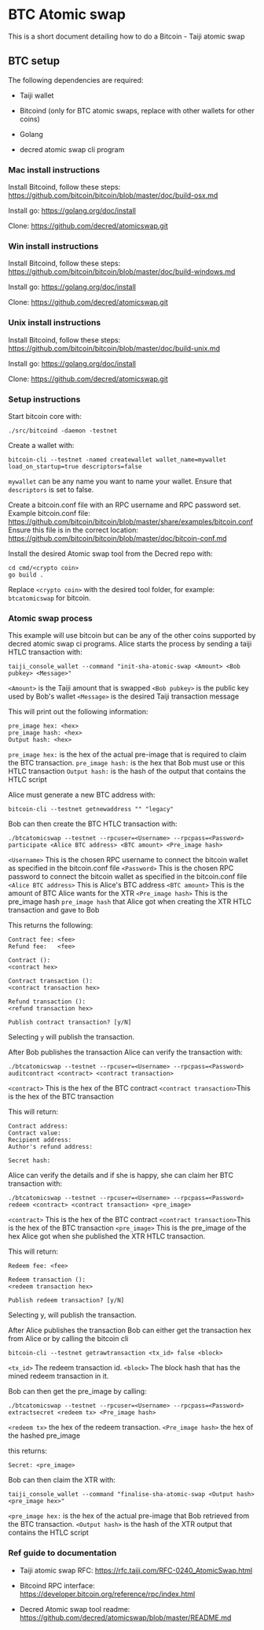 # BTC Atomic swap

This is a short document detailing how to do a Bitcoin - Taiji atomic swap

## BTC setup

The following dependencies are required:

* Taiji wallet

* Bitcoind (only for BTC atomic swaps, replace with other wallets for other coins)

* Golang

* decred atomic swap cli program


### Mac install instructions

Install Bitcoind, follow these steps: <https://github.com/bitcoin/bitcoin/blob/master/doc/build-osx.md>

Install go: <https://golang.org/doc/install>

Clone: <https://github.com/decred/atomicswap.git>

### Win install instructions

Install Bitcoind, follow these steps: <https://github.com/bitcoin/bitcoin/blob/master/doc/build-windows.md>

Install go: <https://golang.org/doc/install>

Clone: <https://github.com/decred/atomicswap.git>

### Unix install instructions

Install Bitcoind, follow these steps: <https://github.com/bitcoin/bitcoin/blob/master/doc/build-unix.md>

Install go: <https://golang.org/doc/install>

Clone: <https://github.com/decred/atomicswap.git>

### Setup instructions

Start bitcoin core with:
```cli,ignore
./src/bitcoind -daemon -testnet
```

Create a wallet with:
```cli,ignore
bitcoin-cli --testnet -named createwallet wallet_name=mywallet load_on_startup=true descriptors=false
```
`mywallet` can be any name you want to name your wallet. 
Ensure that `descriptors` is set to false. 

Create a bitcoin.conf file with an RPC username and RPC password set.
Example bitcoin.conf file: <https://github.com/bitcoin/bitcoin/blob/master/share/examples/bitcoin.conf>
Ensure this file is in the correct location: <https://github.com/bitcoin/bitcoin/blob/master/doc/bitcoin-conf.md>

Install the desired Atomic swap tool from the Decred repo with:
```cli,ignore
cd cmd/<crypto coin>
go build .
```
Replace `<crypto coin>` with the desired tool folder, for example: `btcatomicswap` for bitcoin.

### Atomic swap process

This example will use bitcoin but can be any of the other coins supported by decred atomic swap ci programs.
Alice starts the process by sending a taiji HTLC transaction with:

```cli,ignore
taiji_console_wallet --command "init-sha-atomic-swap <Amount> <Bob pubkey> <Message>"
```
`<Amount>` is the Taiji amount that is swapped
`<Bob pubkey>` is the public key used by Bob's wallet
`<Message>` is the desired Taiji transaction message

This will print out the following information:
```cli,ignore
pre_image hex: <hex>
pre_image hash: <hex>
Output hash: <hex>
```
`pre_image hex:` is the hex of the actual pre-image that is required to claim the BTC transaction.
`pre_image hash:` is the hex that Bob must use or this HTLC transaction
`Output hash:` is the hash of the output that contains the HTLC script

Alice must generate a new BTC address with:

```cli,ignore
bitcoin-cli --testnet getnewaddress "" "legacy"
```

Bob can then create the BTC HTLC transaction with:
```cli,ignore
./btcatomicswap --testnet --rpcuser=<Username> --rpcpass=<Password> participate <Alice BTC address> <BTC amount> <Pre_image hash>
```
`<Username>` This is the chosen RPC username to connect the bitcoin wallet as specified in the bitcoin.conf file
`<Password>` This is the chosen RPC password to connect the bitcoin wallet as specified in the bitcoin.conf file
`<Alice BTC address>` This is Alice's BTC address
`<BTC amount>` This is the amount of BTC Alice wants for the XTR
`<Pre_image hash>` This is the pre_image hash `pre_image hash` that Alice got when creating the XTR HTLC transaction and gave to Bob

This returns the following:
```cli,ignore
Contract fee: <fee>
Refund fee:   <fee>

Contract ():
<contract hex>

Contract transaction ():
<contract transaction hex>

Refund transaction ():
<refund transaction hex>

Publish contract transaction? [y/N]
```
Selecting `y` will publish the transaction.


After Bob publishes the transaction Alice can verify the transaction with:
```cli,ignore
./btcatomicswap --testnet --rpcuser=<Username> --rpcpass=<Password> auditcontract <contract> <contract transaction>
```
`<contract>` This is the hex of the BTC contract
`<contract transaction>`This is the hex of the BTC transaction

This will return:
```cli,ignore
Contract address:
Contract value:
Recipient address:
Author's refund address:

Secret hash:
```
Alice can verify the details and if she is happy, she can claim her BTC transaction with:

```cli,ignore
./btcatomicswap --testnet --rpcuser=<Username> --rpcpass=<Password> redeem <contract> <contract transaction> <pre_image>
```
`<contract>` This is the hex of the BTC contract
`<contract transaction>`This is the hex of the BTC transaction
`<pre_image>` This is the pre_image of the hex Alice got when she published the XTR HTLC transaction.

This will return:
```cli,ignore
Redeem fee: <fee>

Redeem transaction ():
<redeem transaction hex>

Publish redeem transaction? [y/N] 
```
Selecting y, will publish the transaction.

After Alice publishes the transaction Bob can either get the transaction hex from Alice or by calling the bitcoin cli
```cli, ignore
bitcoin-cli --testnet getrawtransaction <tx_id> false <block>
```
`<tx_id>` The redeem transaction id.
`<block>` The block hash that has the mined redeem transaction in it.

Bob can then get the pre_image by calling:
```cli,ignore
./btcatomicswap --testnet --rpcuser=<Username> --rpcpass=<Password> extractsecret <redeem tx> <Pre_image hash>
```
`<redeem tx>` the hex of the redeem transaction.
`<Pre_image hash>` the hex of the hashed pre_image

this returns:
```cli,ignore
Secret: <pre_image>
```

Bob can then claim the XTR with:
```cli,ignore
taiji_console_wallet --command "finalise-sha-atomic-swap <Output hash> <pre_image hex>"
```
`<pre_image hex:` is the hex of the actual pre-image that Bob retrieved from the BTC transaction.
`<Output hash>` is the hash of the XTR output that contains the HTLC script

### Ref guide to documentation

* Taiji atomic swap RFC: <https://rfc.taiji.com/RFC-0240_AtomicSwap.html>

* Bitcoind RPC interface: <https://developer.bitcoin.org/reference/rpc/index.html>

* Decred Atomic swap tool readme: <https://github.com/decred/atomicswap/blob/master/README.md>
